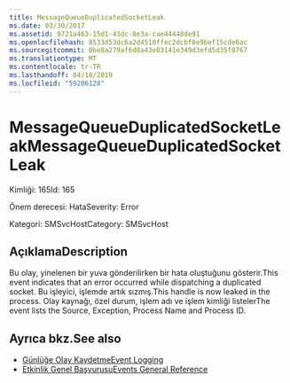 ```yaml
---
title: MessageQueueDuplicatedSocketLeak
ms.date: 03/30/2017
ms.assetid: 9721a463-15d1-43dc-8e3a-cae44448de91
ms.openlocfilehash: 8533d53dc6a2d4510ffec2dcbf0e9bef15cde6ac
ms.sourcegitcommit: 0be8a279af6d8a43e03141e349d3efd5d35f8767
ms.translationtype: MT
ms.contentlocale: tr-TR
ms.lasthandoff: 04/18/2019
ms.locfileid: "59206128"
---
```

# <a name="messagequeueduplicatedsocketleak"></a><span data-ttu-id="b6441-102">MessageQueueDuplicatedSocketLeak</span><span class="sxs-lookup"><span data-stu-id="b6441-102">MessageQueueDuplicatedSocketLeak</span></span>
<span data-ttu-id="b6441-103">Kimliği: 165</span><span class="sxs-lookup"><span data-stu-id="b6441-103">Id: 165</span></span>  
  
 <span data-ttu-id="b6441-104">Önem derecesi: Hata</span><span class="sxs-lookup"><span data-stu-id="b6441-104">Severity: Error</span></span>  
  
 <span data-ttu-id="b6441-105">Kategori: SMSvcHost</span><span class="sxs-lookup"><span data-stu-id="b6441-105">Category: SMSvcHost</span></span>  
  
## <a name="description"></a><span data-ttu-id="b6441-106">Açıklama</span><span class="sxs-lookup"><span data-stu-id="b6441-106">Description</span></span>  
 <span data-ttu-id="b6441-107">Bu olay, yinelenen bir yuva gönderilirken bir hata oluştuğunu gösterir.</span><span class="sxs-lookup"><span data-stu-id="b6441-107">This event indicates that an error occurred while dispatching a duplicated socket.</span></span> <span data-ttu-id="b6441-108">Bu işleyici, işlemde artık sızmış.</span><span class="sxs-lookup"><span data-stu-id="b6441-108">This handle is now leaked in the process.</span></span> <span data-ttu-id="b6441-109">Olay kaynağı, özel durum, işlem adı ve işlem kimliği listeler</span><span class="sxs-lookup"><span data-stu-id="b6441-109">The event lists the Source, Exception, Process Name and Process ID.</span></span>  
  
## <a name="see-also"></a><span data-ttu-id="b6441-110">Ayrıca bkz.</span><span class="sxs-lookup"><span data-stu-id="b6441-110">See also</span></span>

- [<span data-ttu-id="b6441-111">Günlüğe Olay Kaydetme</span><span class="sxs-lookup"><span data-stu-id="b6441-111">Event Logging</span></span>](../../../../../docs/framework/wcf/diagnostics/event-logging/index.md)
- [<span data-ttu-id="b6441-112">Etkinlik Genel Başvurusu</span><span class="sxs-lookup"><span data-stu-id="b6441-112">Events General Reference</span></span>](../../../../../docs/framework/wcf/diagnostics/event-logging/events-general-reference.md)

